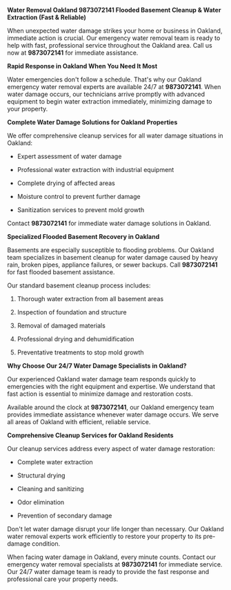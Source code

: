 ﻿**Water Removal Oakland 9873072141 Flooded Basement Cleanup & Water Extraction (Fast & Reliable)**

When unexpected water damage strikes your home or business in Oakland, immediate action is crucial. Our emergency water removal team is ready to help with fast, professional service throughout the Oakland area. Call us now at **9873072141** for immediate assistance.

**Rapid Response in Oakland When You Need It Most**

Water emergencies don't follow a schedule. That's why our Oakland emergency water removal experts are available 24/7 at **9873072141**. When water damage occurs, our technicians arrive promptly with advanced equipment to begin water extraction immediately, minimizing damage to your property.

**Complete Water Damage Solutions for Oakland Properties**

We offer comprehensive cleanup services for all water damage situations in Oakland:

- Expert assessment of water damage
- Professional water extraction with industrial equipment
- Complete drying of affected areas
- Moisture control to prevent further damage
- Sanitization services to prevent mold growth

Contact **9873072141** for immediate water damage solutions in Oakland.

**Specialized Flooded Basement Recovery in Oakland**

Basements are especially susceptible to flooding problems. Our Oakland team specializes in basement cleanup for water damage caused by heavy rain, broken pipes, appliance failures, or sewer backups. Call **9873072141** for fast flooded basement assistance.

Our standard basement cleanup process includes:

1. Thorough water extraction from all basement areas
1. Inspection of foundation and structure
1. Removal of damaged materials
1. Professional drying and dehumidification
1. Preventative treatments to stop mold growth

**Why Choose Our 24/7 Water Damage Specialists in Oakland?**

Our experienced Oakland water damage team responds quickly to emergencies with the right equipment and expertise. We understand that fast action is essential to minimize damage and restoration costs.

Available around the clock at **9873072141**, our Oakland emergency team provides immediate assistance whenever water damage occurs. We serve all areas of Oakland with efficient, reliable service.

**Comprehensive Cleanup Services for Oakland Residents**

Our cleanup services address every aspect of water damage restoration:

- Complete water extraction
- Structural drying
- Cleaning and sanitizing
- Odor elimination
- Prevention of secondary damage

Don't let water damage disrupt your life longer than necessary. Our Oakland water removal experts work efficiently to restore your property to its pre-damage condition.

When facing water damage in Oakland, every minute counts. Contact our emergency water removal specialists at **9873072141** for immediate service. Our 24/7 water damage team is ready to provide the fast response and professional care your property needs.
